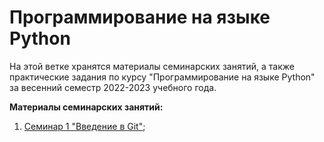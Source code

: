 # Программирование на языке Python

На этой ветке хранятся материалы семинарских занятий, а также практические задания по курсу "Программирование на языке Python" за весенний семестр 2022-2023 учебного года.

**Материалы семинарских занятий:**

1. [Семинар 1 "Введение в Git"](https://github.com/EvgrafovMichail/python_mipt_dafe/tree/2022-2023_spring/sem1);
